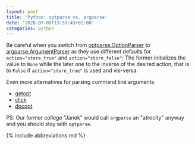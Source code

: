 ```yaml
---
layout: post
title: 'Python: optparse vs. argparse'
date: '2020-07-09T13:59:43+02:00'
categories: python
---
```


Be careful when you switch from [optparse.OptionParser](https://docs.python.org/2.7/library/optparse.html) to [argparse.ArgumentParser](https://docs.python.org/2.7/library/argparse.html#module-argparse) as they use different defaults for `action="store_true"` and `action="store_false"`:
The former initializes the value to `None` while the later one to the inverse of the desired action, that is to `False` if `action="store_true"` is used and vis-versa.

Even more alternatives for parsing command line arguments:

- [getopt](https://docs.python.org/2.7/library/getopt.html)
- [click](https://click.palletsprojects.com/)
- [docopt](http://docopt.org/)

PS: Our former college "Janek" would call `argparse` an "atrocity" anyway and you should stay with `optparse`.

{% include abbreviations.md %}

